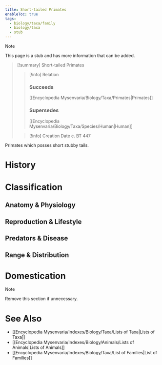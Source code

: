 ```yaml
---
title: Short-tailed Primates
enableToc: true
tags:
  - biology/taxa/family
  - biology/taxa
  - stub
---
```


> [!note]
> This page is a stub and has more information that can be added.

> [!summary] Short-tailed Primates
> > [!info] Relation
> > ### Succeeds
> > [[Encyclopedia Mysenvaria/Biology/Taxa/Primates|Primates]]
> > ### Supersedes
> > [[Encyclopedia Mysenvaria/Biology/Taxa/Species/Human|Human]]
>
> > [!info] Creation Date
> > c. BT 447

Primates which posses short stubby tails.
# History

# Classification
## Anatomy & Physiology

## Reproduction & Lifestyle

## Predators & Disease

## Range & Distribution

# Domestication

> [!note]
> Remove this section if unnecessary.
# See Also
- [[Encyclopedia Mysenvaria/Indexes/Biology/Taxa/Lists of Taxa|Lists of Taxa]]
- [[Encyclopedia Mysenvaria/Indexes/Biology/Animals/Lists of Animals|Lists of Animals]]
- [[Encyclopedia Mysenvaria/Indexes/Biology/Taxa/List of Families|List of Families]]